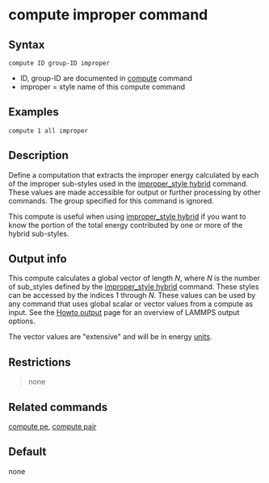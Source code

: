 # compute improper command

## Syntax

``` LAMMPS
compute ID group-ID improper
```

-   ID, group-ID are documented in [compute](compute) command
-   improper = style name of this compute command

## Examples

``` LAMMPS
compute 1 all improper
```

## Description

Define a computation that extracts the improper energy calculated by
each of the improper sub-styles used in the [improper_style
hybrid](improper_hybrid) command. These values are made accessible for
output or further processing by other commands. The group specified for
this command is ignored.

This compute is useful when using [improper_style
hybrid](improper_hybrid) if you want to know the portion of the total
energy contributed by one or more of the hybrid sub-styles.

## Output info

This compute calculates a global vector of length $N$, where $N$ is the
number of sub_styles defined by the [improper_style
hybrid](improper_style) command. These styles can be accessed by the
indices 1 through $N$. These values can be used by any command that uses
global scalar or vector values from a compute as input. See the [Howto
output](Howto_output) page for an overview of LAMMPS output options.

The vector values are \"extensive\" and will be in energy
[units](units).

## Restrictions

> none

## Related commands

[compute pe](compute_pe), [compute pair](compute_pair)

## Default

none

